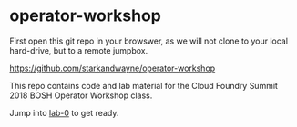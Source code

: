 # operator-workshop

First open this git repo in your browswer, as we will not clone to your local hard-drive, but to a remote jumpbox.

https://github.com/starkandwayne/operator-workshop

This repo contains code and lab material for the Cloud Foundry Summit 2018 BOSH Operator Workshop class.

Jump into [lab-0][lab-0] to get ready.

[lab-0]: https://github.com/starkandwayne/operator-workshop/tree/master/student/lab-0
